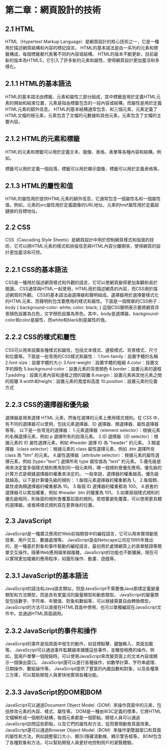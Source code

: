 # 第二章：網頁設計的技術
## 2.1 HTML
HTML（Hypertext Markup Language）是網頁設計的核心技術之一，它是一種用於描述網頁結構和內容的標記語言。 HTML的基本語法是由一系列的元素和標籤構成，每個標籤都代表著不同的內容或結構。 HTML的版本不斷更新，目前最新的版本為HTML5，它引入了許多新的元素和屬性，使得網頁設計更加靈活和多樣化。

## 2.1.1 HTML的基本語法
HTML的基本語法由標籤、元素和屬性三部分組成，其中標籤是用於定義HTML元素的開始和結束位置，元素是指由標籤包含的一段內容或結構，而屬性是用於定義HTML元素的額外信息。 HTML的基本結構通常包含<html>、<head>和<body>三個元素，<html>元素定義了HTML文檔的根元素，<head>元素包含了文檔的元數據和其他元素，<body>元素包含了文檔的主要內容。

## 2.1.2 HTML的元素和標籤
HTML的元素和標籤可以用於定義文本、圖像、表格、表單等各種內容和結構。例如，<p>標籤可以用於定義一個段落，<img>標籤可以用於顯示圖像，<table>標籤可以用於定義表格等。

## 2.1.3 HTML的屬性和值
HTML的屬性用於提供HTML元素的額外信息，它通常包含一個屬性名和一個屬性值。例如，<img>元素的src屬性用於定義圖像的URL地址，<a>元素的href屬性用於定義超鏈接的目標地址。

## 2.2 CSS
CSS（Cascading Style Sheets）是網頁設計中用於控制網頁樣式和版面的技術，它可以將HTML元素的樣式和排版信息與HTML內容分離開來，使得網頁的設計更加靈活和可控。

## 2.2.1 CSS的基本語法
CSS是一種用於描述網頁樣式和外觀的語言，它可以使網頁變得更加美觀和易於閱讀。 CSS通常與HTML一起使用，HTML用於描述網頁的內容，而CSS用於描述網頁的外觀。
CSS的基本語法由選擇器和聲明組成。選擇器用於選擇要樣式化的HTML元素，而聲明則包含要應用的樣式和屬性。下面是一個簡單的CSS例子：
body {
  background-color: white;
  color: black;
}
這個CSS聲明表示要將網頁背景顏色設置為白色，文字顏色設置為黑色。其中，body是選擇器，background-color和color是屬性，而white和black則是屬性的值。

## 2.2.2 CSS的樣式和屬性
CSS可以用來設置各種樣式和屬性，包括文本樣式、邊框樣式、背景樣式、尺寸和位置等。下面是一些常用的CSS樣式和屬性：
1.font-family：設置字體的名稱
2.font-size：設置字體的大小
3.font-weight：設置字體的粗細
4.color：設置文字的顏色
5.background-color：設置元素的背景顏色
6.border：設置元素的邊框
7.padding：設置元素內容和邊框之間的距離
8.margin：設置元素與其他元素之間的距離
9.width和height：設置元素的寬度和高度
10.position：設置元素的位置方式

## 2.2.3 CSS的選擇器和優先級
選擇器是用來選擇 HTML 元素，然後在選擇的元素上應用樣式規則。在 CSS 中，有不同的選擇器可以使用，包括元素選擇器、ID 選擇器、類選擇器、屬性選擇器等等。
以下是一些常見的選擇器：
1.元素選擇器（element selector）：根據元素的名稱選擇元素，例如 p 選擇所有的段落元素。
2.ID 選擇器（ID selector）：根據元素的 ID 屬性選擇元素，例如 #header 選擇 ID 為 "header" 的元素。
3.類選擇器（class selector）：根據元素的 class 屬性選擇元素，例如 .btn 選擇所有 class 為 "btn" 的元素。
4.屬性選擇器（attribute selector）：根據元素的屬性選擇元素，例如 [type="text"] 選擇所有 type 屬性值為 "text" 的元素。
5.優先級是用來決定當多個樣式規則應用到同一個元素時，哪一個規則會優先應用。優先級的計算方式是根據選擇器的權重來決定的。
一般來說，選擇器的權重越高，優先級就越高。以下是計算優先級的規則：
1.每個元素選擇器的權重都為 1。
2.每個類、屬性或偽類選擇器的權重都為 10。
3.每個 ID 選擇器的權重都為 100。
4.嵌套的選擇器可以累加權重，例如 #header .btn 的權重為 101。
5.如果兩個樣式規則的優先級相同，則後面的規則會覆蓋前面的規則。若想要避免覆蓋，可以使用更具體的選擇器，或者將樣式規則寫在更靠後的位置。

## 2.3 JavaScript
JavaScript是一種廣泛應用於Web前端開發中的編程語言，它可以用來實現動態效果、用戶交互、數據處理等。 JavaScript是由Netscape公司在1995年推出的，是一種基於對象和事件驅動的編程語言，最初用於處理網頁上的表單驗證等簡單交互操作。隨著Web應用越來越複雜，JavaScript的功能也不斷擴展，現在可以實現更加複雜的應用程序，如圖形操作、動畫、遊戲等。

## 2.3.1 JavaScript的基本語法
JavaScript的語法和Java語言類似，但是JavaScript不需要像Java那樣定義變量類型和方法類型，而是具有更靈活的變量類型和動態類型。 JavaScript的變量類型包括數字、字符串、布爾值、對象和數組等，可以根據需要自由轉換類型。 JavaScript的方法可以直接在HTML頁面中使用，也可以單獨編寫在JavaScript文件中，並通過HTML頁面調用。

## 2.3.2 JavaScript的事件和操作
JavaScript的事件是指頁面中發生的動作，如鼠標點擊、鍵盤輸入、頁面加載等。 JavaScript可以通過事件監聽器來捕獲這些事件，並觸發相應的操作。例如，當用戶單擊一個按鈕時，可以使用JavaScript來改變頁面上的文本內容或顯示一個彈出窗口。
JavaScript還可以進行各種操作，如數學計算、字符串處理、日期操作、數組操作等。 JavaScript提供了豐富的內置函數和對象，以及各種第三方庫，可以幫助開發人員更快地實現各種功能。

## 2.3.3 JavaScript的DOM和BOM
JavaScript可以通過Document Object Model（DOM）來操作頁面中的元素，包括修改元素的內容、樣式、屬性等。 DOM是一種由W3C定義的標準，它將HTML文檔解析成一個樹形結構，每個元素都是一個節點。開發人員可以通過JavaScript訪問這些節點，以及它們的屬性和方法，從而實現動態頁面效果。
JavaScript還可以通過Browser Object Model（BOM）來操作瀏覽器窗口和頁面的屬性和方法，例如調整窗口大小、顯示/隱藏滾動條、顯示警告框等。 BOM包含了各種對象和方法，可以幫助開發人員更好地控制用戶的瀏覽體驗。

